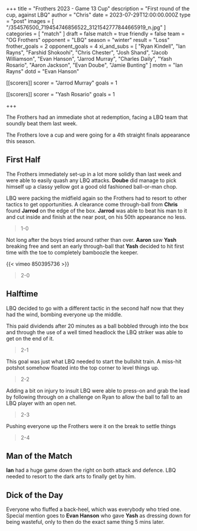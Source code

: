 +++
title = "Frothers 2023 - Game 13 Cup"
description = "First round of the cup, against LBQ"
author = "Chris"
date = 2023-07-29T12:00:00.000Z
type = "post"
images = [ "/354576500_719454746856522_3121542777844665919_n.jpg" ]
categories = [ "match" ]
draft = false
match = true
friendly = false
team = "OG Frothers"
opponent = "LBQ"
season = "winter"
result = "Loss"
frother_goals = 2
opponent_goals = 4
xi_and_subs = [
  "Ryan Kindell",
  "Ian Rayns",
  "Farshid Shokoohi",
  "Chris Chester",
  "Josh Shand",
  "Jacob Williamson",
  "Evan Hanson",
  "Jarrod Murray",
  "Charles Daily",
  "Yash Rosario",
  "Aaron Jackson",
  "Evan Doube",
  "Jamie Bunting"
]
motm = "Ian Rayns"
dotd = "Evan Hanson"

[[scorers]]
scorer = "Jarrod Murray"
goals = 1

[[scorers]]
scorer = "Yash Rosario"
goals = 1

+++

The Frothers had an immediate shot at redemption, facing a LBQ team that soundly beat them last week.

The Frothers love a cup and were going for a 4th straight finals appearance this season.

## First Half

The Frothers immediately set-up in a lot more solidly than last week and were able to easily quash any LBQ attacks. **Doube** did manage to pick himself up a classy yellow got a good old fashioned ball-or-man chop.

LBQ were packing the midfield again so the Frothers had to resort to other tactics to get opportunities. A clearance come through-ball from **Chris** found **Jarrod** on the edge of the box. **Jarrod** was able to beat his man to it and cut inside and finish at the near post, on his 50th appearance no less.

> 1-0

Not long after the boys tried around rather than over. **Aaron** saw **Yash** breaking free and sent an early through-ball that **Yash** decided to hit first time with the toe to completely bamboozle the keeper.

{{< vimeo 850395736 >}}

> 2-0

## Halftime

LBQ decided to go with a different tactic in the second half now that they had the wind, bombing everyone up the middle.

This paid dividends after 20 minutes as a ball bobbled through into the box and through the use of a well timed headlock the LBQ striker was able to get on the end of it.

> 2-1

This goal was just what LBQ needed to start the bullshit train. A miss-hit potshot somehow floated into the top corner to level things up.

> 2-2

Adding a bit on injury to insult LBQ were able to press-on and grab the lead by following through on a challenge on Ryan to allow the ball to fall to an LBQ player with an open net.

> 2-3

Pushing everyone up the Frothers were it on the break to settle things

> 2-4

## Man of the Match

**Ian** had a huge game down the right on both attack and defence. LBQ needed to resort to the dark arts to finally get by him.

## Dick of the Day

Everyone who fluffed a back-heel, which was everybody who tried one. Special mention goes to **Evan Hanson** who gave **Yash** as dressing down for being wasteful, only to then do the exact same thing 5 mins later.

